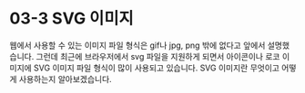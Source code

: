 <h1>03-3 SVG 이미지</h1>

  <p>
    웹에서 사용할 수 있는 이미지 파일 형식은 gif나 jpg, png 밖에 없다고 앞에서 설명했습니다. 그런데 최근에 브라우저에서 svg 파일을 지원하게 되면서 아이콘이나 로코 이미지에 SVG 이미지 파일 형식이 많이 사용되고 있습니다. SVG 이미지란 무엇이고 어떻게 사용하는지 알아보겠습니다.
  </p><br>
